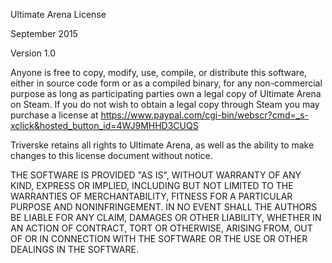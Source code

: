 Ultimate Arena License

September 2015

Version 1.0

Anyone is free to copy, modify, use, compile, or distribute this 
software, either in source code form or as a compiled binary, 
for any non-commercial purpose as long as participating parties
own a legal copy of Ultimate Arena on Steam. If you do not wish 
to obtain a legal copy through Steam you may purchase a license
at 
https://www.paypal.com/cgi-bin/webscr?cmd=_s-xclick&hosted_button_id=4WJ9MHHD3CUQS

Triverske retains all rights to Ultimate Arena, as well as the
ability to make changes to this license document without notice.

THE SOFTWARE IS PROVIDED "AS IS", WITHOUT WARRANTY OF ANY KIND,
EXPRESS OR IMPLIED, INCLUDING BUT NOT LIMITED TO THE WARRANTIES OF
MERCHANTABILITY, FITNESS FOR A PARTICULAR PURPOSE AND NONINFRINGEMENT.
IN NO EVENT SHALL THE AUTHORS BE LIABLE FOR ANY CLAIM, DAMAGES OR
OTHER LIABILITY, WHETHER IN AN ACTION OF CONTRACT, TORT OR OTHERWISE,
ARISING FROM, OUT OF OR IN CONNECTION WITH THE SOFTWARE OR THE USE OR
OTHER DEALINGS IN THE SOFTWARE.
